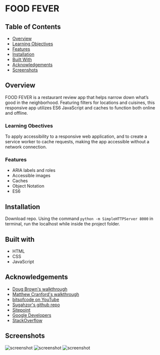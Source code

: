 # FOOD FEVER

## Table of Contents

* [Overview](#overview)
* [Learning Objectives](#learning-objectives)
* [Features](#features)
* [Installation](#installation)
* [Built With](#built-with)
* [Acknowledgements](#acknowledgements)
* [Screenshots](#screenshots)

## Overview

FOOD FEVER is a restaurant review app that helps narrow down what’s good in the neighborhood. Featuring filters for locations and cuisines, this responsive app utilizes ES6 JavaScript and caches to function both online and offline.

### Learning Obectives

To apply accessibility to a responsive web application, and to create a service worker to cache requests, making the app accessible without a network connection.

### Features

* ARIA labels and roles
* Accessible images
* Caches
* Object Notation
* ES6

## Installation

Download repo. Using the command `python -m SimpleHTTPServer 8000` in terminal, run the localhost while inside the project folder. 

## Built with

* HTML
* CSS
* JavaScript

## Acknowledgements

* [Doug Brown's walkthrough](https://www.youtube.com/watch?v=92dtrNU1GQc)
* [Matthew Cranford's walkthrough](https://matthewcranford.com/category/blog-posts/walkthrough/restaurant-reviews-app/)
* [bitsofcode on YouTube](https://www.youtube.com/watch?v=BfL3pprhnms)
* [Sugahzor's github repo](https://github.com/Sugahzor)
* [Sitepoint](https://www.sitepoint.com/getting-started-with-service-workers/)
* [Google Developers](https://developers.google.com/web/fundamentals/primers/service-workers/)
* [StackOverflow](https://stackoverflow.com/questions/47160929/progressive-web-app-uncaught-in-promise-typeerror-failed-to-fetch?rq=1)

## Screenshots

![screenshot](https://github.com/leiacarts/foodfever/blob/master/foodfever1.png)
![screenshot](https://github.com/leiacarts/foodfever/blob/master/foodfever2.png)
![screenshot](https://github.com/leiacarts/foodfever/blob/master/foodfever3.png)
